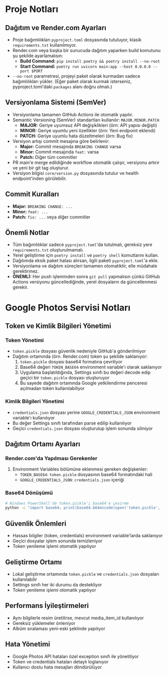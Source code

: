 # Proje Notları

## Dağıtım ve Render.com Ayarları
- Proje bağımlılıkları `pyproject.toml` dosyasında tutuluyor, klasik `requirements.txt` kullanılmıyor.
- Render.com veya başka bir sunucuda dağıtım yaparken build komutunu şu şekilde ayarlamalısın:
  - **Build Command:** `pip install poetry && poetry install --no-root`
  - **Start Command:** `poetry run uvicorn main:app --host 0.0.0.0 --port $PORT`
- `--no-root` parametresi, projeyi paket olarak kurmadan sadece bağımlılıkları yükler. (Eğer paket olarak kurmak isterseniz, pyproject.toml'daki `packages` alanı doğru olmalı.)

## Versiyonlama Sistemi (SemVer)
- Versiyonlama tamamen GitHub Actions ile otomatik yapılır.
- Semantic Versioning (SemVer) standartları kullanılır: `MAJOR.MINOR.PATCH`
  - **MAJOR:** Geriye uyumsuz API değişiklikleri (örn: API yapısı değişti)
  - **MINOR:** Geriye uyumlu yeni özellikler (örn: Yeni endpoint eklendi)
  - **PATCH:** Geriye uyumlu hata düzeltmeleri (örn: Bug fix)
- Versiyon artışı commit mesajına göre belirlenir:
  - **Major:** Commit mesajında `BREAKING CHANGE` varsa
  - **Minor:** Commit mesajında `feat:` varsa
  - **Patch:** Diğer tüm commitler
- PR main'e merge edildiğinde workflow otomatik çalışır, versiyonu artırır ve yeni bir git tag oluşturur.
- Versiyon bilgisi `core/version.py` dosyasında tutulur ve health endpoint'inden görülebilir.

## Commit Kuralları
- **Major:** `BREAKING CHANGE: ...`
- **Minor:** `feat: ...`
- **Patch:** `fix: ...` veya diğer commitler

## Önemli Notlar
- Tüm bağımlılıklar sadece `pyproject.toml`'da tutulmalı, gereksiz yere `requirements.txt` oluşturulmamalı.
- Yerel geliştirme için `poetry install` ve `poetry shell` komutlarını kullan.
- Dağıtımda eksik paket hatası alırsan, ilgili paketi `pyproject.toml`'a ekle.
- Versiyonlama ve dağıtım süreçleri tamamen otomatiktir, elle müdahale gerektirmez.
- **ÖNEMLİ:** Her push işleminden sonra `git pull` yapmalısın çünkü GitHub Actions versiyonu güncellediğinde, yerel dosyaların da güncellenmesi gerekir.

# Google Photos Servisi Notları

## Token ve Kimlik Bilgileri Yönetimi

### Token Yönetimi
- `token.pickle` dosyası güvenlik nedeniyle GitHub'a gönderilmiyor
- Dağıtım ortamında (örn. Render.com) token şu şekilde saklanıyor:
  1. `token.pickle` dosyası base64 formatına çevriliyor
  2. Base64 değeri `TOKEN_BASE64` environment variable'ı olarak saklanıyor
  3. Uygulama başlatıldığında, Settings sınıfı bu değeri decode edip geçici bir `token.pickle` dosyası oluşturuyor
  4. Bu sayede dağıtım ortamında Google yetkilendirme penceresi açılmadan token kullanılabiliyor

### Kimlik Bilgileri Yönetimi
- `credentials.json` dosyası yerine `GOOGLE_CREDENTIALS_JSON` environment variable'ı kullanılıyor
- Bu değer Settings sınıfı tarafından parse edilip kullanılıyor
- Geçici `credentials.json` dosyası oluşturulup işlem sonunda siliniyor

## Dağıtım Ortamı Ayarları

### Render.com'da Yapılması Gerekenler
1. Environment Variables bölümüne eklenmesi gereken değişkenler:
   - `TOKEN_BASE64`: `token.pickle` dosyasının base64 formatındaki hali
   - `GOOGLE_CREDENTIALS_JSON`: `credentials.json` içeriği

### Base64 Dönüşümü
```bash
# Windows PowerShell'de token.pickle'ı base64'e çevirme
python -c "import base64; print(base64.b64encode(open('token.pickle', 'rb').read()).decode())"
```

## Güvenlik Önlemleri
- Hassas bilgiler (token, credentials) environment variable'larda saklanıyor
- Geçici dosyalar işlem sonunda temizleniyor
- Token yenileme işlemi otomatik yapılıyor

## Geliştirme Ortamı
- Lokal geliştirme ortamında `token.pickle` ve `credentials.json` dosyaları kullanılabilir
- Settings sınıfı her iki durumu da destekliyor
- Token yenileme işlemi otomatik yapılıyor

## Performans İyileştirmeleri
- Aynı bilgilerle resim üretilirse, mevcut media_item_id kullanılıyor
- Gereksiz yüklemeler önleniyor
- Albüm sıralaması yeni-eski şeklinde yapılıyor

## Hata Yönetimi
- Google Photos API hataları özel exception sınıfı ile yönetiliyor
- Token ve credentials hataları detaylı loglanıyor
- Kullanıcı dostu hata mesajları döndürülüyor 